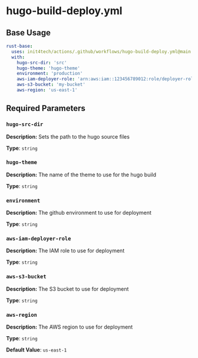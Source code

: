 # hugo-build-deploy.yml

## Base Usage

```yml
rust-base:
  uses: init4tech/actions/.github/workflows/hugo-build-deploy.yml@main
  with:
    hugo-src-dir: 'src'
    hugo-theme: 'hugo-theme'
    environment: 'production'
    aws-iam-deployer-role: 'arn:aws:iam::123456789012:role/deployer-role'
    aws-s3-bucket: 'my-bucket'
    aws-region: 'us-east-1'
```

## Required Parameters

### `hugo-src-dir`

**Description:** Sets the path to the hugo source files

**Type**: `string`

### `hugo-theme`

**Description:** The name of the theme to use for the hugo build

**Type**: `string`

### `environment`

**Description:** The github environment to use for deployment

**Type**: `string`

### `aws-iam-deployer-role`

**Description:** The IAM role to use for deployment

**Type**: `string`

### `aws-s3-bucket`

**Description:** The S3 bucket to use for deployment

**Type**: `string`

### `aws-region`

**Description:** The AWS region to use for deployment

**Type**: `string`

**Default Value**: `us-east-1`
